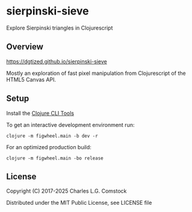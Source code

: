 # sierpinski-sieve

Explore Sierpinski triangles in Clojurescript

## Overview

https://dgtized.github.io/sierpinski-sieve

Mostly an exploration of fast pixel manipulation from Clojurescript
of the HTML5 Canvas API.

## Setup

Install the [Clojure CLI Tools](https://clojure.org/guides/getting_started)

To get an interactive development environment run:

    clojure -m figwheel.main -b dev -r

For an optimized production build:

    clojure -m figwheel.main -bo release

## License

Copyright (C) 2017-2025 Charles L.G. Comstock

Distributed under the MIT Public License, see LICENSE file
